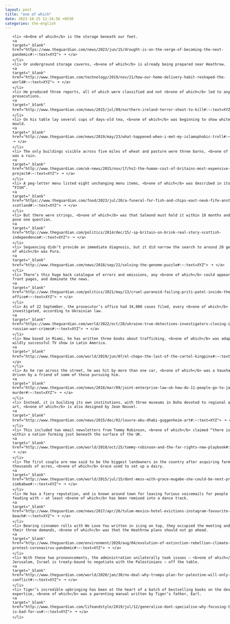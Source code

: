 ```yaml
---
layout: post
title: "one of which"
date: 2023-10-25 12:34:56 +0530
categories: the-english
---
```

<style>
    ol {
        width: 800px;
        margin: 0 auto;
    }
ol li {
    font-size: 18px;
    line-height: 1.5;
    padding-bottom: 8px;
}
</style>
<ol>

    <li> <b>One of which</b> is the storage beneath our feet.
    <a 
    target="_blank" 
    href="https://www.theguardian.com/news/2023/jun/15/drought-is-on-the-verge-of-becoming-the-next-pandemic#:~:text=XYZ"> 🠢 </a>
    </li>
    <li> Or underground storage caverns, <b>one of which</b> is already being prepared near Heathrow.
    <a 
    target="_blank" 
    href="http://www.theguardian.com/technology/2019/nov/21/how-our-home-delivery-habit-reshaped-the-world#:~:text=XYZ"> 🠢 </a>
    </li>
    <li> He produced three reports, all of which were classified and not <b>one of which</b> led to any prosecutions.
    <a 
    target="_blank" 
    href="http://www.theguardian.com/news/2015/jul/09/northern-ireland-terror-shoot-to-kill#:~:text=XYZ"> 🠢 </a>
    </li>
    <li> On his table lay several cups of days-old tea, <b>one of which</b> was beginning to show white spots of mould.
    <a 
    target="_blank" 
    href="http://www.theguardian.com/news/2019/may/23/what-happened-when-i-met-my-islamophobic-troll#:~:text=XYZ"> 🠢 </a>
    </li>
    <li> The only buildings visible across five miles of wheat and pasture were three barns, <b>one of which</b> was a ruin.
    <a 
    target="_blank" 
    href="http://www.theguardian.com/uk-news/2015/nov/17/hs2-the-human-cost-of-britains-most-expensive-rail-project#:~:text=XYZ"> 🠢 </a>
    </li>
    <li> A peg-letter menu listed eight unchanging menu items, <b>one of which</b> was described in its entirety as “FISH”.
    <a 
    target="_blank" 
    href="https://www.theguardian.com/food/2023/jul/20/a-funeral-for-fish-and-chips-east-neuk-fife-anstruther-scotland#:~:text=XYZ"> 🠢 </a>
    </li>
    <li> But there were strings, <b>one of which</b> was that Salmond must hold it within 18 months and most only pose one question.
    <a 
    target="_blank" 
    href="http://www.theguardian.com/politics/2014/dec/15/-sp-britain-on-brink-real-story-scottish-independence#:~:text=XYZ"> 🠢 </a>
    </li>
    <li> Sequencing didn’t provide an immediate diagnosis, but it did narrow the search to around 20 genes – <b>one of which</b> was Pura.
    <a 
    target="_blank" 
    href="http://www.theguardian.com/news/2018/sep/21/solving-the-genome-puzzle#:~:text=XYZ"> 🠢 </a>
    </li>
    <li> There’s this huge back catalogue of errors and omissions, any <b>one of which</b> could appear on the front pages, and dominate the news.
    <a 
    target="_blank" 
    href="http://www.theguardian.com/politics/2021/may/13/cruel-paranoid-failing-priti-patel-inside-the-home-office#:~:text=XYZ"> 🠢 </a>
    </li>
    <li> As of 22 September, the prosecutor’s office had 34,000 cases filed, every <b>one of which</b> must be investigated, according to Ukrainian law.
    <a 
    target="_blank" 
    href="https://www.theguardian.com/world/2022/oct/20/ukraine-true-detectives-investigators-closing-in-on-russian-war-crimes#:~:text=XYZ"> 🠢 </a>
    </li>
    <li> Now based in Miami, he has written three books about trafficking, <b>one of which</b> was adapted into a wildly successful TV show in Latin America.
    <a 
    target="_blank" 
    href="http://www.theguardian.com/world/2019/jun/07/el-chapo-the-last-of-the-cartel-kingpins#:~:text=XYZ"> 🠢 </a>
    </li>
    <li> As he ran across the street, he was hit by more than one car, <b>one of which</b> was a Vauxhall Corsa, driven by a friend of some of those pursuing him.
    <a 
    target="_blank" 
    href="http://www.theguardian.com/news/2018/mar/09/joint-enterprise-law-uk-how-do-11-people-go-to-jail-for-one-murder#:~:text=XYZ"> 🠢 </a>
    </li>
    <li> Instead, it is building its own institutions, with three museums in Doha devoted to regional and Islamic art, <b>one of which</b> is also designed by Jean Nouvel.
    <a 
    target="_blank" 
    href="http://www.theguardian.com/news/2015/dec/02/louvre-abu-dhabi-guggenheim-art#:~:text=XYZ"> 🠢 </a>
    </li>
    <li> This included two email newsletters from Tommy Robinson, <b>one of which</b> claimed “there is a nation within a nation forming just beneath the surface of the UK.
    <a 
    target="_blank" 
    href="http://www.theguardian.com/world/2018/oct/25/tommy-robinson-and-the-far-rights-new-playbook#:~:text=XYZ"> 🠢 </a>
    </li>
    <li> The first couple are now said to be the biggest landowners in the country after acquiring farms spanning thousands of acres, <b>one of which</b> Grace used to set up a dairy.
    <a 
    target="_blank" 
    href="http://www.theguardian.com/world/2015/jul/15/dont-mess-with-grace-mugabe-she-could-be-next-president-zimbabwe#:~:text=XYZ"> 🠢 </a>
    </li>
    <li> He has a fiery reputation, and is known around town for leaving furious voicemails for people he is feuding with – at least <b>one of which</b> has been remixed into a dance track.
    <a 
    target="_blank" 
    href="http://www.theguardian.com/news/2017/apr/26/tulum-mexico-hotel-evictions-instagram-favourite-beach#:~:text=XYZ"> 🠢 </a>
    </li>
    <li> Bearing cinnamon rolls with We Love You written in icing on top, they occupied the meeting and read out their three demands, <b>one of which</b> was that the Heathrow plans should not go ahead.
    <a 
    target="_blank" 
    href="http://www.theguardian.com/environment/2020/aug/04/evolution-of-extinction-rebellion-climate-emergency-protest-coronavirus-pandemic#:~:text=XYZ"> 🠢 </a>
    </li>
    <li> With these two pronouncements, the administration unilaterally took issues – <b>one of which</b>, that of Jerusalem, Israel is treaty-bound to negotiate with the Palestinians – off the table.
    <a 
    target="_blank" 
    href="http://www.theguardian.com/world/2020/jan/30/no-deal-why-trumps-plan-for-palestine-will-only-create-more-conflict#:~:text=XYZ"> 🠢 </a>
    </li>
    <li> Tiger’s incredible upbringing has been at the heart of a batch of bestselling books on the development of expertise, <b>one of which</b> was a parenting manual written by Tiger’s father, Earl.
    <a 
    target="_blank" 
    href="http://www.theguardian.com/lifeandstyle/2019/jul/12/generalise-dont-specialise-why-focusing-too-narrowly-is-bad-for-us#:~:text=XYZ"> 🠢 </a>
    </li>